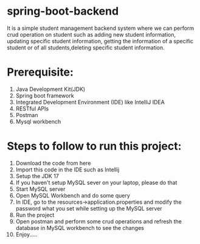 # spring-boot-backend
It is a simple student management backend system where we can perform crud operation on student such as adding new student information, updating specific student information, getting the information of a specific student or of all students,deleting specific student information.
# Prerequisite:
<ol>
<li>Java Development Kit(JDK)</li>
<li>Spring boot framework</li>
<li>Integrated Development Environment (IDE) like IntelliJ IDEA</li>
<li>RESTful APIs</li>
<li>Postman</li>
<li>Mysql workbench</li>
</ol>

# Steps to follow to run this project:
<ol>
<li>Download the code from here </li>
<li>Import this code in the IDE such as Intellij</li>
<li>Setup the JDK 17</li>
<li>If you haven't setup MySQL sever on your laptop, please do that</li>
<li>Start MySQL server</li>
<li>Open MySQL Workbench and do some query</li>
<li>In IDE, go to the resources->application.properties and modify the password what you set while setting up the MySQL server</li>
<li>Run the project</li>
<li>Open postman and perform some crud operations and refresh the database in MySQL workbench to see the changes</li>
<li>Enjoy.....</li>
</ol>
